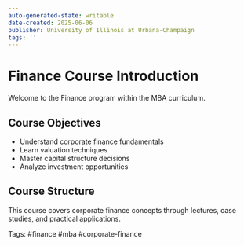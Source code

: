 ```yaml
---
auto-generated-state: writable
date-created: 2025-06-06
publisher: University of Illinois at Urbana-Champaign
tags: ''
---
```


# Finance Course Introduction

Welcome to the Finance program within the MBA curriculum.

## Course Objectives

- Understand corporate finance fundamentals
- Learn valuation techniques
- Master capital structure decisions
- Analyze investment opportunities

## Course Structure

This course covers corporate finance concepts through lectures, case studies, and practical applications.

Tags: #finance #mba #corporate-finance
